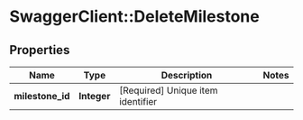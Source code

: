 # SwaggerClient::DeleteMilestone

## Properties
Name | Type | Description | Notes
------------ | ------------- | ------------- | -------------
**milestone_id** | **Integer** | [Required] Unique item identifier | 

